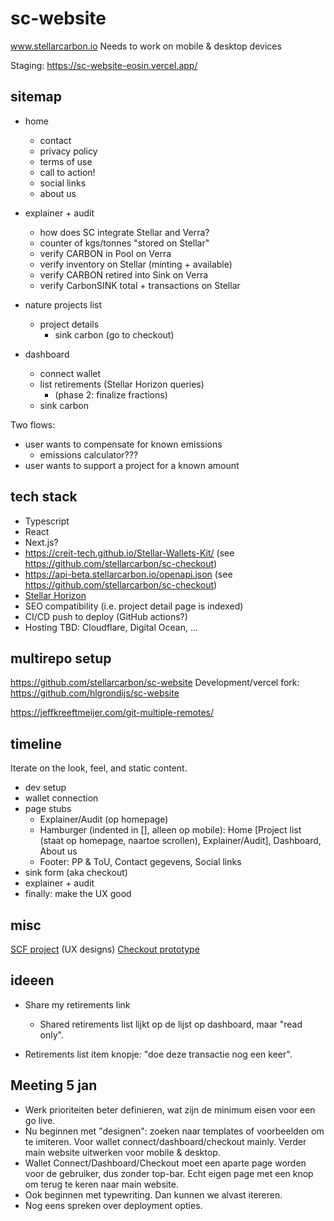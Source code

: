 # sc-website

www.stellarcarbon.io
Needs to work on mobile & desktop devices

Staging: https://sc-website-eosin.vercel.app/

## sitemap

- home

  - contact
  - privacy policy
  - terms of use
  - call to action!
  - social links
  - about us

- explainer + audit

  - how does SC integrate Stellar and Verra?
  - counter of kgs/tonnes "stored on Stellar"
  - verify CARBON in Pool on Verra
  - verify inventory on Stellar (minting + available)
  - verify CARBON retired into Sink on Verra
  - verify CarbonSINK total + transactions on Stellar

- nature projects list

  - project details
    - sink carbon (go to checkout)

- dashboard
  - connect wallet
  - list retirements (Stellar Horizon queries)
    - (phase 2: finalize fractions)
  - sink carbon

Two flows:

- user wants to compensate for known emissions
  - emissions calculator???
- user wants to support a project for a known amount

## tech stack

- Typescript
- React
- Next.js?
- https://creit-tech.github.io/Stellar-Wallets-Kit/ (see https://github.com/stellarcarbon/sc-checkout)
- https://api-beta.stellarcarbon.io/openapi.json (see https://github.com/stellarcarbon/sc-checkout)
- [Stellar Horizon](https://developers.stellar.org/api/horizon)
- SEO compatibility (i.e. project detail page is indexed)
- CI/CD push to deploy (GitHub actions?)
- Hosting TBD: Cloudflare, Digital Ocean, ...

## multirepo setup

https://github.com/stellarcarbon/sc-website
Development/vercel fork: https://github.com/hlgrondijs/sc-website

https://jeffkreeftmeijer.com/git-multiple-remotes/

## timeline

Iterate on the look, feel, and static content.

- dev setup
- wallet connection
- page stubs
  - Explainer/Audit (op homepage)
  - Hamburger (indented in [], alleen op mobile): Home [Project list (staat op homepage, naartoe scrollen), Explainer/Audit], Dashboard, About us
  - Footer: PP & ToU, Contact gegevens, Social links
- sink form (aka checkout)
- explainer + audit
- finally: make the UX good

## misc

[SCF project](https://communityfund.stellar.org/project/drafts.recEJspjbO9LaMl3R) (UX designs)
[Checkout prototype](http://offset-gui.surge.sh/)

## ideeen

- Share my retirements link

  - Shared retirements list lijkt op de lijst op dashboard, maar "read only".

- Retirements list item knopje: "doe deze transactie nog een keer".

## Meeting 5 jan

- Werk prioriteiten beter definieren, wat zijn de minimum eisen voor een go live.
- Nu beginnen met "designen": zoeken naar templates of voorbeelden om te imiteren. Voor wallet connect/dashboard/checkout mainly. Verder main website uitwerken voor mobile & desktop.
- Wallet Connect/Dashboard/Checkout moet een aparte page worden voor de gebruiker, dus zonder top-bar. Echt eigen page met een knop om terug te keren naar main website.
- Ook beginnen met typewriting. Dan kunnen we alvast itereren.
- Nog eens spreken over deployment opties.
